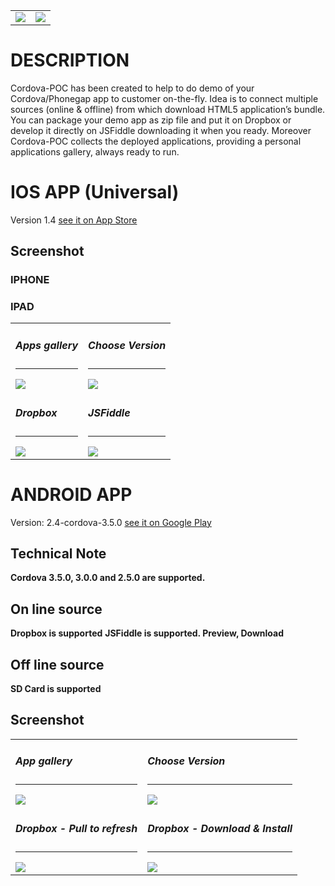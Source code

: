 <table>

<tr>
<td>
 <img src="https://raw.github.com/bsorrentino/cordova-poc/master/src/site/hi-res-icon2@512.png">
</td>
<td>
 <img src="https://raw.github.com/bsorrentino/cordova-poc/master/src/site/hi-res-icon@512.png">
</td>
</tr>

</table>


# DESCRIPTION

Cordova-POC has been created to help to do demo of your Cordova/Phonegap app to customer on-the-fly. Idea is to connect multiple sources (online & offline) from which download HTML5 application’s bundle. You can package your demo app as zip file and put it on Dropbox or develop it directly on JSFiddle downloading it when you ready. Moreover Cordova-POC collects the deployed applications, providing a personal applications gallery, always ready to run.

# IOS APP (Universal)

 Version 1.4 [see it on App Store](https://itunes.apple.com/us/app/cordova-poc/id791375853?l=it&ls=1&mt=8)

## Screenshot

### IPHONE

<!--
<table>

<tr>
<td>
 <h5>App gallery</h5><hr>
 <img src="https://raw.github.com/bsorrentino/cordova-poc/master/src/site/android-app.png">
</td>

<td>
 <h5>Choose Version</h5><hr>
 <img src="https://raw.github.com/bsorrentino/cordova-poc/master/src/site/android-select-version.png">
</td>
</tr>

</tr>

<tr>

<td>
 <h5>Dropbox - Pull to refresh</h5><hr>
 <img src="https://raw.github.com/bsorrentino/cordova-poc/master/src/site/android-dbox-02.png">
</td>
<td>
 <h5>Dropbox - Download & Install</h5><hr>
 <img src="https://raw.github.com/bsorrentino/cordova-poc/master/src/site/android-dbox-03.png">
</td>
</tr>

</table>
-->

### IPAD
<table>

<tr>
<td>
 <h5>Apps gallery</h5><hr>
 <img src="https://raw.github.com/bsorrentino/cordova-poc/master/src/site/IPad-Screenshot-1.png">
</td>

<td>
 <h5>Choose Version</h5><hr>
 <img src="https://raw.github.com/bsorrentino/cordova-poc/master/src/site/IPad-Screenshot-5.png">
</td>
</tr>

<tr>
<td>
 <h5>Dropbox</h5><hr>
 <img src="https://raw.github.com/bsorrentino/cordova-poc/master/src/site/IPad-Screenshot-2.png">
</td>

<td>
 <h5>JSFiddle</h5><hr>
 <img src="https://raw.github.com/bsorrentino/cordova-poc/master/src/site/IPad-Screenshot-3.png">
</td>
</tr>
</table>

# ANDROID APP

 Version: 2.4-cordova-3.5.0 [see it on Google Play](https://play.google.com/store/apps/details?id=org.bsc)

## Technical Note

<b>Cordova 3.5.0, 3.0.0 and 2.5.0 are supported. </b>

## On line source

<b>Dropbox is supported</b>
<b>JSFiddle is supported. Preview, Download</b>

## Off line source

<b>SD Card is supported</b>

## Screenshot

<table>

<tr>
<td>
 <h5>App gallery</h5><hr>
 <img src="https://raw.github.com/bsorrentino/cordova-poc/master/src/site/android-app.png">
</td>

<td>
 <h5>Choose Version</h5><hr>
 <img src="https://raw.github.com/bsorrentino/cordova-poc/master/src/site/android-select-version.png">
</td>
</tr>

<!--
<td>
 <h5>About/Help</h5><hr>
 <img src="https://raw.github.com/bsorrentino/cordova-poc/master/src/site/android-info.png">
</td>
</tr>
-->

<tr>
<td>
 <h5>Dropbox - Pull to refresh</h5><hr>
 <img src="https://raw.github.com/bsorrentino/cordova-poc/master/src/site/android-dbox-02.png">
</td>
<td>
 <h5>Dropbox - Download & Install</h5><hr>
 <img src="https://raw.github.com/bsorrentino/cordova-poc/master/src/site/android-dbox-03.png">
</td>
</tr>
</table>
